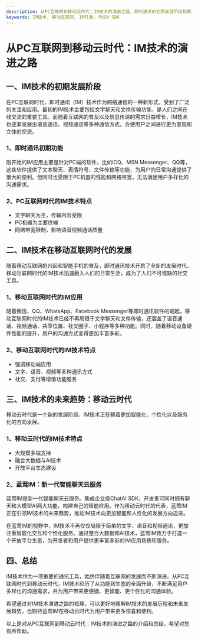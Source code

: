 ```yaml
---
description: 从PC互联网到移动云时代：IM技术的演进之路。即时通讯的初期发展阶段和移动互联网时代的IM技术特点。IM技术的未来趋势：移动云时代和蓝莺IM的新一代智能聊天云服务。
keywords: IM技术, 移动互联网, IM开源, PUSH SDK
---
```

# 从PC互联网到移动云时代：IM技术的演进之路

## 一、IM技术的初期发展阶段

在PC互联网时代，即时通讯（IM）技术作为网络通信的一种新形式，受到了广泛的关注和应用。最初的IM技术主要包括文字聊天和文件传输功能，是人们之间在线交流的重要工具。而随着互联网的普及以及信息传递的需求日益增长，IM技术也逐渐发展出语音通话、视频通话等多种通信方式，方便用户之间进行更为直观和立体的交流。

### 1、即时通讯初期功能

刚开始的IM应用主要是针对PC端的软件，比如ICQ、MSN Messenger、QQ等，这些软件提供了文本聊天、表情符号、文件传输等功能，为用户的日常沟通提供了很大的便利。但同时也受限于PC机器的性能和网络带宽，无法满足用户多样化的沟通需求。

### 2、PC互联网时代的IM技术特点

- 文字聊天为主，传输内容受限
- PC机器为主要终端
- 网络带宽限制，影响语音视频通话质量

## 二、IM技术在移动互联网时代的发展

随着移动互联网的兴起和智能手机的普及，即时通讯技术开启了全新的发展时代。移动互联网时代的IM技术迅速融入人们的日常生活，成为了人们不可或缺的社交工具。

### 1、移动互联网时代的IM应用

随着微信、QQ、WhatsApp、Facebook Messenger等即时通讯软件的崛起，移动互联网时代的IM技术已经不再局限于文字聊天和文件传输，还涵盖了语音通话、视频通话、共享位置、社交圈子、小程序等多种功能。同时，随着移动设备硬件性能的提升，用户的沟通方式变得更加丰富多彩。

### 2、移动互联网时代的IM技术特点

- 强调移动端应用
- 文字、语音、视频等多种通讯方式
- 社交、支付等增值功能服务

## 三、IM技术的未来趋势：移动云时代

移动云时代是一个新的发展阶段，IM技术正在朝着更加智能化、个性化以及服务化的方向发展。

### 1、移动云时代的IM技术特点

- 大规模多端支持
- 融合大数据与AI技术
- 开放平台生态建设

### 2、蓝莺IM：新一代智能聊天云服务

蓝莺IM是新一代智能聊天云服务。集成企业级ChatAI SDK，开发者可同时拥有聊天和大模型AI两大功能，构建自己的智能应用。作为移动云时代的代表，蓝莺IM正在引领IM技术的未来趋势，推动IM技术向更加智能和人性化的发展方向迈进。

在蓝莺IM的视野中，IM技术不再仅仅局限于简单的文字、语音和视频通讯，更加注重智能化交互和个性化服务。通过整合大数据和AI技术，蓝莺IM致力于打造一个开放平台生态，为开发者和用户提供更丰富多彩的IM应用场景和服务。

## 四、总结

IM技术作为一项重要的通讯工具，始终伴随着互联网的发展而不断演进。从PC互联网时代到移动云时代，IM技术经历了从功能到生态的全面升级，不断满足用户多样化的沟通需求，并为用户带来更便捷、更智能、更个性化的沟通体验。

希望通过对IM技术演进之路的梳理，可以更好地理解IM技术的发展历程和未来发展趋势，也期待蓝莺IM在移动云时代为用户带来更多惊喜和便利。

以上是对从PC互联网到移动云时代：IM技术的演进之路的介绍和总结，希望对您有所帮助。